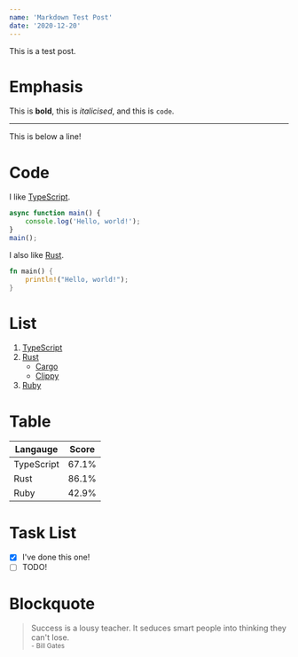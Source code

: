 ```yaml
---
name: 'Markdown Test Post'
date: '2020-12-20'
---
```


This is a test post.

# Emphasis

This is **bold**, this is _italicised_, and this is `code`.

---

This is below a line!

# Code

I like [TypeScript](https://www.typescriptlang.org/).

```ts
async function main() {
	console.log('Hello, world!');
}
main();
```

I also like [Rust](https://www.rust-lang.org/).

```rust
fn main() {
	println!("Hello, world!");
}
```

# List

1. [TypeScript](https://www.typescriptlang.org/)
2. [Rust](https://www.rust-lang.org/)
    - [Cargo](https://github.com/rust-lang/cargo)
    - [Clippy](https://github.com/rust-lang/rust-clippy)
3. [Ruby](https://www.ruby-lang.org/en/)

# Table

| Langauge   | Score |
| ---------- | ----- |
| TypeScript | 67.1% |
| Rust       | 86.1% |
| Ruby       | 42.9% |

# Task List

- [x] I've done this one!
- [ ] TODO!

# Blockquote

> Success is a lousy teacher. It seduces smart people into thinking they can't lose. <br>
> <small>- Bill Gates</small>

